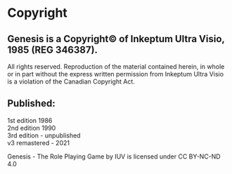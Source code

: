 # Copyright

## Genesis is a Copyright© of Inkeptum Ultra Visio, 1985 \(REG 346387\).

All rights reserved. Reproduction of the material contained herein, in whole or in part without the express written permission from Inkeptum Ultra Visio is a violation of the Canadian Copyright Act.

## Published:

1st edition 1986  
 2nd edition 1990  
 3rd edition - unpublished  
 v3 remastered - 2021  
   
 Genesis - The Role Playing Game by IUV is licensed under CC BY-NC-ND 4.0  



